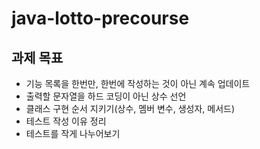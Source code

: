 # java-lotto-precourse

## 과제 목표
- 기능 목록을 한번만, 한번에 작성하는 것이 아닌 계속 업데이트
- 출력할 문자열을 하드 코딩이 아닌 상수 선언
- 클래스 구현 순서 지키기(상수, 멤버 변수, 생성자, 메서드)
- 테스트 작성 이유 정리
- 테스트를 작게 나누어보기
